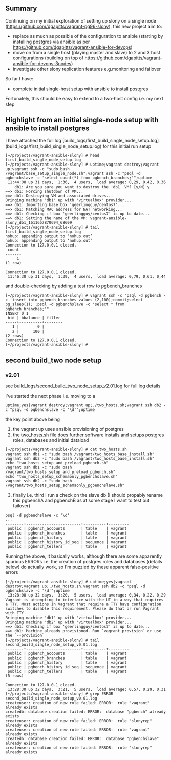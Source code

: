 ## Summary

Continuing on my initial exploration of setting up slony on a single node (https://github.com/dgapitts/vagrant-pg96-slony), this new project aim to:
* replace as much as possible of the configuration to ansible (starting by installing postgres via ansible as per https://github.com/dgapitts/vagrant-ansible-for-devops)
* move on from a single host (playing master and slave) to 2 and 3 host configurations (building on top of https://github.com/dgapitts/vagrant-ansible-for-devops-3nodes)
* investigate other slony replication features e.g.monitoring and failover

So far I have:
*  complete initial single-host setup with ansible to install postgres 

Fortunately, this should be easy to extend to a two-host config i.e. my next step


## Highlight from an initial single-node setup with ansible to install postgres 

I have attached the full log [build_logs/first_build_single_node_setup.log] (build_logs/first_build_single_node_setup.log) for this initial run setup

```
[~/projects/vagrant-ansible-slony] # head first_build_single_node_setup.log
[~/projects/vagrant-ansible-slony] # uptime;vagrant destroy;vagrant up;vagrant ssh -c "sudo bash /vagrant/base_setup_single_node.sh";vagrant ssh -c "psql -d pgbenchslave -c 'select count(*) from pgbench_branches;'";uptime
 11:44:08 up 31 days,  1:36,  4 users,  load average: 0,29, 0,42, 0,36
    db1: Are you sure you want to destroy the 'db1' VM? [y/N] y
==> db1: Forcing shutdown of VM...
==> db1: Destroying VM and associated drives...
Bringing machine 'db1' up with 'virtualbox' provider...
==> db1: Importing base box 'geerlingguy/centos7'...
==> db1: Matching MAC address for NAT networking...
==> db1: Checking if box 'geerlingguy/centos7' is up to date...
==> db1: Setting the name of the VM: vagrant-ansible-slony_db1_1611657870694_68609
[~/projects/vagrant-ansible-slony] # tail first_build_single_node_setup.log
nohup: appending output to ‘nohup.out’
nohup: appending output to ‘nohup.out’
Connection to 127.0.0.1 closed.
 count 
-------
     1
(1 row)

Connection to 127.0.0.1 closed.
 11:46:30 up 31 days,  1:39,  4 users,  load average: 0,79, 0,61, 0,44
```
and double-checking by adding a test row to pgbench_branches
```
[~/projects/vagrant-ansible-slony] # vagrant ssh -c "psql -d pgbench -c 'insert into pgbench_branches values (2,100);commit;select pg_sleep(1);';psql -d pgbenchslave -c 'select * from pgbench_branches;'"
INSERT 0 1
 bid | bbalance | filler 
-----+----------+--------
   1 |        0 | 
   2 |      100 | 
(2 rows)
Connection to 127.0.0.1 closed.
[~/projects/vagrant-ansible-slony] # 
```


## second build_two node setup

### v2.01

see [build_logs/second_build_two_node_setup_v2.01.log](build_logs/second_build_two_node_setup_v2.01.log) for full log details

I've started the next phase i.e. moving to a 

```
uptime;yes|vagrant destroy;vagrant up;./two_hosts.sh;vagrant ssh db2 -c "psql -d pgbenchslave -c '\d'";uptime
```

the key point above being
1. the vagrant up uses ansible provisioning of postgres
22. the two_hosts.sh file does further software installs and setups postgres roles, databases and initial dataload
```
[~/projects/vagrant-ansible-slony] # cat two_hosts.sh 
vagrant ssh db1 -c "sudo bash /vagrant/two_hosts_base_install.sh"
vagrant ssh db2 -c "sudo bash /vagrant/two_hosts_base_install.sh"
echo "two_hosts_setup_and_preload_pgbench.sh"
vagrant ssh db1 -c "sudo bash /vagrant/two_hosts_setup_and_preload_pgbench.sh"
echo "two_hosts_setup_schemaonly_pgbenchslave.sh"
vagrant ssh db2 -c "sudo bash /vagrant/two_hosts_setup_schemaonly_pgbenchslave.sh"
```
3. finally i.e. third I run a check on the slave db (I should propably rename this pgbenchA and pgbenchB as at some stage I want to test out failover)
```
psql -d pgbenchslave -c '\d'
...
--------+------------------------+----------+---------
 public | pgbench_accounts       | table    | vagrant
 public | pgbench_branches       | table    | vagrant
 public | pgbench_history        | table    | vagrant
 public | pgbench_history_id_seq | sequence | vagrant
 public | pgbench_tellers        | table    | vagrant
```

Running the above, it basically works, although there are some apparently spurious ERRORs i.e. the creation of postgres roles and databases (details below) do actually work, so I'm puzzled by these apparent false-positive errors

```
[~/projects/vagrant-ansible-slony] # uptime;yes|vagrant destroy;vagrant up;./two_hosts.sh;vagrant ssh db2 -c "psql -d pgbenchslave -c '\d'";uptime
 13:28:08 up 32 days,  3:20,  5 users,  load average: 0,34, 0,22, 0,29
Vagrant is attempting to interface with the UI in a way that requires
a TTY. Most actions in Vagrant that require a TTY have configuration
switches to disable this requirement. Please do that or run Vagrant
with TTY.
Bringing machine 'db1' up with 'virtualbox' provider...
Bringing machine 'db2' up with 'virtualbox' provider...
==> db1: Checking if box 'geerlingguy/centos7' is up to date...
==> db1: Machine already provisioned. Run `vagrant provision` or use the `--provision`
[~/projects/vagrant-ansible-slony] # tail second_build_single_node_setup_v0.01.log
--------+------------------------+----------+---------
 public | pgbench_accounts       | table    | vagrant
 public | pgbench_branches       | table    | vagrant
 public | pgbench_history        | table    | vagrant
 public | pgbench_history_id_seq | sequence | vagrant
 public | pgbench_tellers        | table    | vagrant
(5 rows)

Connection to 127.0.0.1 closed.
 13:28:30 up 32 days,  3:21,  5 users,  load average: 0,57, 0,29, 0,31
[~/projects/vagrant-ansible-slony] # grep ERROR second_build_single_node_setup_v0.01.log
createuser: creation of new role failed: ERROR:  role "vagrant" already exists
createdb: database creation failed: ERROR:  database "pgbench" already exists
createuser: creation of new role failed: ERROR:  role "slonyrep" already exists
createuser: creation of new role failed: ERROR:  role "vagrant" already exists
createdb: database creation failed: ERROR:  database "pgbenchslave" already exists
createuser: creation of new role failed: ERROR:  role "slonyrep" already exists
```

